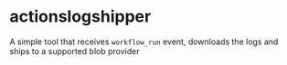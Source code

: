 # actionslogshipper
A simple tool that receives `workflow_run` event, downloads the logs and ships to a supported blob provider
